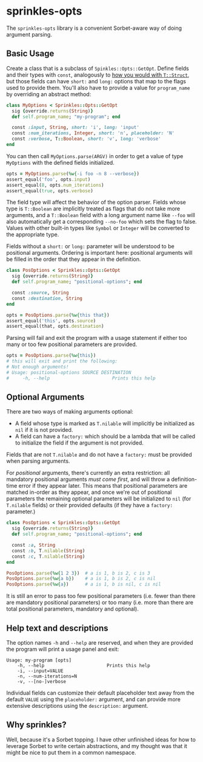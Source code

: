 # sprinkles-opts

The `sprinkles-opts` library is a convenient Sorbet-aware way of doing
argument parsing.

## Basic Usage

Create a class that is a subclass of `Spinkles::Opts::GetOpt`. Define fields and their types with `const`, analogously to [how you would with `T::Struct`](), but those fields can have `short:` and `long:` options that map to the flags used to provide them. You'll also have to provide a value for `program_name` by overriding an abstract method:

```ruby
class MyOptions < Sprinkles::Opts::GetOpt
  sig {override.returns(String)}
  def self.program_name; "my-program"; end

  const :input, String, short: 'i', long: 'input'
  const :num_iterations, Integer, short: 'n', placeholder: 'N'
  const :verbose, T::Boolean, short: 'v', long: 'verbose'
end
```

You can then call `MyOptions.parse(ARGV)` in order to get a value of type `MyOptions` with the defined fields initialized.

```ruby
opts = MyOptions.parse(%w{-i foo -n 8 --verbose})
assert_equal('foo', opts.input)
assert_equal(8, opts.num_iterations)
assert_equal(true, opts.verbose)
```

The field type will affect the behavior of the option parser. Fields whose type is `T::Boolean` are implicitly treated as flags that do not take more arguments, and a `T::Boolean` field with a long argument name like `--foo` will also automatically get a corresponding `--no-foo` which sets the flag to false. Values with other built-in types like `Symbol` or `Integer` will be converted to the appropriate type.

Fields without a `short:` or `long:` parameter will be understood to be positional arguments. Ordering is important here: positional arguments will be filled in the order that they appear in the definition.

```ruby
class PosOptions < Sprinkles::Opts::GetOpt
  sig {override.returns(String)}
  def self.program_name; "positional-options"; end

  const :source, String
  const :destination, String
end

opts = PosOptions.parse(%w{this that})
assert_equal('this', opts.source)
assert_equal(that, opts.destination)
```

Parsing will fail and exit the program with a usage statement if either too many or too few positional parameters are provided.

```ruby
opts = PosOptions.parse(%w{this})
# this will exit and print the following:
# Not enough arguments!
# Usage: positional-options SOURCE DESTINATION
#     -h, --help                       Prints this help
```

## Optional Arguments

There are two ways of making arguments optional:
- A field whose type is marked as `T.nilable` will implicitly be initialized as `nil` if it is not provided.
- A field can have a `factory:` which should be a lambda that will be called to initialize the field if the argument is not provided.

Fields that are not `T.nilable` and do not have a `factory:` must be provided when parsing arguments.

For _positional_ arguments, there's currently an extra restriction: all mandatory positional arguments _must come first_, and will throw a definition-time error if they appear later. This means that positional parameters are matched in-order as they appear, and once we're out of positional parameters the remaining optional parameters will be initialized to `nil` (for `T.nilable` fields) or their provided defaults (if they have a `factory:` parameter.)

```ruby
class PosOptions < Sprinkles::Opts::GetOpt
  sig {override.returns(String)}
  def self.program_name; "positional-options"; end

  const :a, String
  const :b, T.nilable(String)
  const :c, T.nilable(String)
end

PosOptions.parse(%w{1 2 3})  # a is 1, b is 2, c is 3
PosOptions.parse(%w{a b})    # a is 1, b is 2, c is nil
PosOptions.parse(%w{a})      # a is 1, b is nil, c is nil
```

It is still an error to pass too few positional parameters (i.e. fewer than there are mandatory positional parameters) or too many (i.e. more than there are total positional parameters, mandatory and optional).

## Help text and descriptions

The option names `-h` and `--help` are reserved, and when they are provided the program will print a usage panel and exit:

```
Usage: my-program [opts]
    -h, --help                       Prints this help
    -i, --input=VALUE
    -n, --num-iterations=N
    -v, --[no-]verbose
```

Individual fields can customize their default placeholder text away from the default `VALUE` using the `placeholder:` argument, and can provide more extensive descriptions using the `description:` argument.


## Why sprinkles?

Well, because it's a Sorbet topping. I have other unfinished ideas for how to leverage Sorbet to write certain abstractions, and my thought was that it might be nice to put them in a common namespace.
